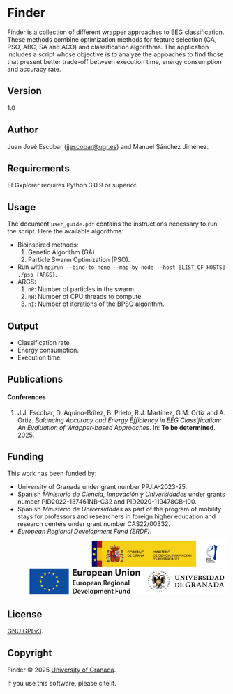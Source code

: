 # Finder

Finder is a collection of different wrapper approaches to EEG classification. These methods combine optimization methods for feature selection (GA, PSO, ABC, SA and ACO) and classification algorithms. The application includes a script whose objective is to analyze the appoaches to find those that present better trade-off between execution time, energy consumption and accuracy rate.

## Version

1.0

## Author

Juan José Escobar ([jjescobar@ugr.es](mailto:jjescobar@ugr.es)) and Manuel Sánchez Jiménez.

## Requirements

EEGxplorer requires Python 3.0.9 or superior.

## Usage

The document `user_guide.pdf` contains the instructions necessary to run the script. Here the available algorithms:

* Bioinspired methods:
  1. Genetic Algorithm (GA).
  1. Particle Swarm Optimization (PSO).
* Run with `mpirun --bind-to none --map-by node --host [LIST_OF_HOSTS] ./pso [ARGS]`.
* ARGS:
  1. `nP`: Number of particles in the swarm.
  2. `nH`: Number of CPU threads to compute.
  1. `nI`: Number of iterations of the BPSO algorithm.

## Output

* Classification rate.
* Energy consumption.
* Execution time.

## Publications

#### Conferences

1. J.J. Escobar, D. Aquino-Brítez, B. Prieto, R.J. Martínez, G.M. Ortiz and A. Ortiz. *Balancing Accuracy and Energy Efficiency in EEG Classification: An Evaluation of Wrapper-based Approaches*. In: **To be determined**. 2025.

## Funding

This work has been funded by:

* University of Granada under grant number PPJIA-2023-25.
* Spanish *Ministerio de Ciencia, Innovación y Universidades* under grants number PID2022-137461NB-C32 and PID2020-119478GB-I00.
* Spanish *Ministerio de Universidades* as part of the program of mobility stays for professors and researchers in foreign higher education and research centers under grant number CAS22/00332.
* *European Regional Development Fund (ERDF)*.

<div style="text-align: right">
  <img src="https://raw.githubusercontent.com/rotty11/Atom/main/docs/logos/miciu.jpg" height="60">
  <img src="https://raw.githubusercontent.com/rotty11/Atom/main/docs/logos/erdf.png" height="60">
  <img src="https://raw.githubusercontent.com/rotty11/Atom/main/docs/logos/ugr.jpg" height="60">
</div>

## License

[GNU GPLv3](https://www.gnu.org/licenses/gpl-3.0.md).

## Copyright

Finder © 2025 [University of Granada](https://www.ugr.es/).

If you use this software, please cite it.
